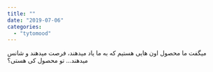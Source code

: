 ```yaml
---
title: ""
date: "2019-07-06"
categories: 
  - "tytomood"
---
```


میگفت ما محصول اون هایی هستیم که به ما یاد میدهند، فرصت میدهند و شانس میدهند... تو محصول کی هستی؟
